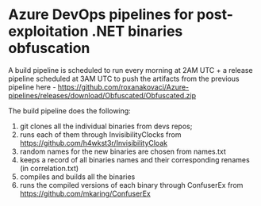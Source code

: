 # Azure DevOps pipelines for post-exploitation .NET binaries obfuscation


A build pipeline is scheduled to run every morning at 2AM UTC + a release pipeline scheduled at 3AM UTC to push the artifacts from the previous pipeline here - https://github.com/roxanakovaci/Azure-pipelines/releases/download/Obfuscated/Obfuscated.zip 

The build pipeline does the following:
1. git clones all the individual binaries from devs repos;
2. runs each of them through InvisibilityClocks from https://github.com/h4wkst3r/InvisibilityCloak
3. random names for the new binaries are chosen from names.txt
4. keeps a record of all binaries names and their corresponding renames (in correlation.txt)
5. compiles and builds all the binaries
6. runs the compiled versions of each binary through ConfuserEx from https://github.com/mkaring/ConfuserEx
